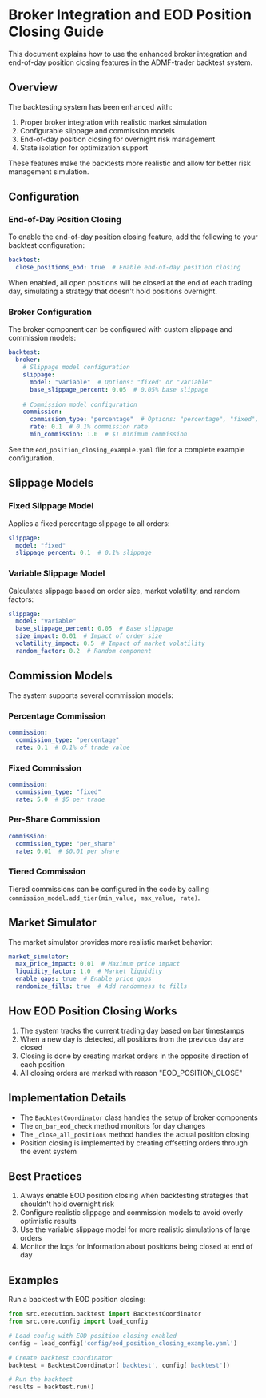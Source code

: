 # Broker Integration and EOD Position Closing Guide

This document explains how to use the enhanced broker integration and end-of-day position closing features in the ADMF-trader backtest system.

## Overview

The backtesting system has been enhanced with:

1. Proper broker integration with realistic market simulation
2. Configurable slippage and commission models
3. End-of-day position closing for overnight risk management
4. State isolation for optimization support

These features make the backtests more realistic and allow for better risk management simulation.

## Configuration

### End-of-Day Position Closing

To enable the end-of-day position closing feature, add the following to your backtest configuration:

```yaml
backtest:
  close_positions_eod: true  # Enable end-of-day position closing
```

When enabled, all open positions will be closed at the end of each trading day, simulating a strategy that doesn't hold positions overnight.

### Broker Configuration

The broker component can be configured with custom slippage and commission models:

```yaml
backtest:
  broker:
    # Slippage model configuration
    slippage:
      model: "variable"  # Options: "fixed" or "variable"
      base_slippage_percent: 0.05  # 0.05% base slippage
      
    # Commission model configuration
    commission:
      commission_type: "percentage"  # Options: "percentage", "fixed", "per_share", "tiered"
      rate: 0.1  # 0.1% commission rate
      min_commission: 1.0  # $1 minimum commission
```

See the `eod_position_closing_example.yaml` file for a complete example configuration.

## Slippage Models

### Fixed Slippage Model

Applies a fixed percentage slippage to all orders:

```yaml
slippage:
  model: "fixed"
  slippage_percent: 0.1  # 0.1% slippage
```

### Variable Slippage Model

Calculates slippage based on order size, market volatility, and random factors:

```yaml
slippage:
  model: "variable"
  base_slippage_percent: 0.05  # Base slippage
  size_impact: 0.01  # Impact of order size
  volatility_impact: 0.5  # Impact of market volatility
  random_factor: 0.2  # Random component
```

## Commission Models

The system supports several commission models:

### Percentage Commission

```yaml
commission:
  commission_type: "percentage"
  rate: 0.1  # 0.1% of trade value
```

### Fixed Commission

```yaml
commission:
  commission_type: "fixed"
  rate: 5.0  # $5 per trade
```

### Per-Share Commission

```yaml
commission:
  commission_type: "per_share"
  rate: 0.01  # $0.01 per share
```

### Tiered Commission

Tiered commissions can be configured in the code by calling `commission_model.add_tier(min_value, max_value, rate)`.

## Market Simulator

The market simulator provides more realistic market behavior:

```yaml
market_simulator:
  max_price_impact: 0.01  # Maximum price impact
  liquidity_factor: 1.0  # Market liquidity
  enable_gaps: true  # Enable price gaps
  randomize_fills: true  # Add randomness to fills
```

## How EOD Position Closing Works

1. The system tracks the current trading day based on bar timestamps
2. When a new day is detected, all positions from the previous day are closed
3. Closing is done by creating market orders in the opposite direction of each position
4. All closing orders are marked with reason "EOD_POSITION_CLOSE"

## Implementation Details

- The `BacktestCoordinator` class handles the setup of broker components
- The `on_bar_eod_check` method monitors for day changes
- The `_close_all_positions` method handles the actual position closing
- Position closing is implemented by creating offsetting orders through the event system

## Best Practices

1. Always enable EOD position closing when backtesting strategies that shouldn't hold overnight risk
2. Configure realistic slippage and commission models to avoid overly optimistic results
3. Use the variable slippage model for more realistic simulations of large orders
4. Monitor the logs for information about positions being closed at end of day

## Examples

Run a backtest with EOD position closing:

```python
from src.execution.backtest import BacktestCoordinator
from src.core.config import load_config

# Load config with EOD position closing enabled
config = load_config('config/eod_position_closing_example.yaml')

# Create backtest coordinator
backtest = BacktestCoordinator('backtest', config['backtest'])

# Run the backtest
results = backtest.run()
```
